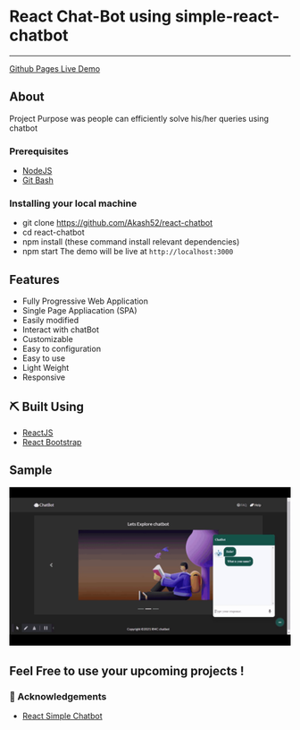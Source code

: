 # React Chat-Bot using simple-react-chatbot
---

[Github Pages Live Demo](https://akash52.github.io/react-chatbot)

##  About <a name = "about"></a>

Project Purpose was people can efficiently solve his/her queries using chatbot

### Prerequisites

- [NodeJS](https://nodejs.org/en/)
- [Git Bash](https://git-scm.com/downloads)


### Installing your local machine

 - git clone https://github.com/Akash52/react-chatbot
 - cd react-chatbot
 - npm install (these command install relevant dependencies)
 - npm start 
  The demo will be live at `http://localhost:3000`


 ## Features
 
 - Fully Progressive Web Application
 - Single Page Appliacation (SPA)
 - Easily modified 
 - Interact with chatBot
 - Customizable
 - Easy to configuration
 - Easy to use
 - Light Weight 
 - Responsive


## ⛏️ Built Using <a name = "built_using"></a>

- [ReactJS](https://reactjs.org/)
- [React Bootstrap](https://react-bootstrap.github.io/)

## Sample

<p align="center">
<img src="https://github.com/Akash52/react-chatbot/blob/master/public/images/ChatBot.gif?raw=true" width="600 height="600"/>
</p>
  
                                                                                                                                                                                
## Feel Free to use your upcoming projects ! 

### 🎉 Acknowledgements <a name = "acknowledgement"></a>
- [React Simple Chatbot](https://github.com/LucasBassetti/react-simple-chatbot) 




